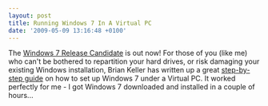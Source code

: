 ```yaml
---
layout: post
title: Running Windows 7 In A Virtual PC
date: '2009-05-09 13:16:48 +0100'
---
```


The [Windows 7 Release Candidate](http://www.microsoft.com/windows/windows-7/download.aspx) is out now! For those of you (like me) who can't be bothered to repartition your hard drives, or risk damaging your existing Windows installation, Brian Keller has written up a great [step-by-step guide](http://blogs.msdn.com/briankel/archive/2009/01/10/installing-the-windows-7-beta-with-virtual-pc-2007-sp1.aspx) on how to set up Windows 7 under a Virtual PC. It worked perfectly for me - I got Windows 7 downloaded and installed in a couple of hours...
